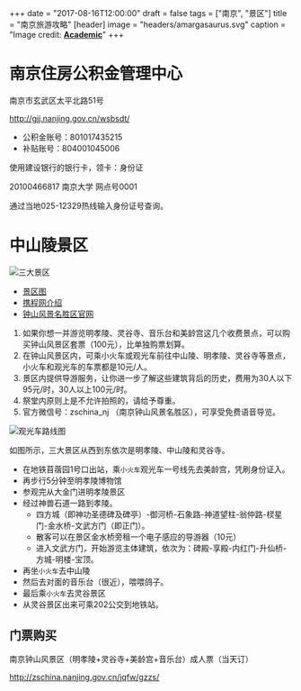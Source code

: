 +++
date = "2017-08-16T12:00:00"
draft = false
tags = ["南京", "景区"]
title = "南京旅游攻略"
[header]
image = "headers/amargasaurus.svg"
caption = "Image credit: [**Academic**](https://github.com/gcushen/hugo-academic/)"
+++

<!--more-->


# 南京住房公积金管理中心

南京市玄武区太平北路51号

http://gjj.nanjing.gov.cn/wsbsdt/

- 公积金账号：801017435215
- 补贴账号：804001045006

使用建设银行的银行卡，领卡：身份证

20100466817 南京大学 网点号0001

通过当地025-12329热线输入身份证号查询。





# 中山陵景区

![三大景区](http://oaf2qt3yk.bkt.clouddn.com/9a27ce30009a0f6fd1328fd96cb5e822.png)

- [景区图](http://zschina.nanjing.gov.cn/zsljq/tyjq/201412/W020151019406156956262.jpg)
- [携程网介绍](http://you.ctrip.com/sight/nanjing9/1655.html)
- [钟山风景名胜区官网](http://zschina.nanjing.gov.cn/zsljq/)

1. 如果你想一并游览明孝陵、灵谷寺、音乐台和美龄宫这几个收费景点，可以购买钟山风景区套票（100元），比单独购票划算。
2. 在钟山风景区内，可乘小火车或观光车前往中山陵、明孝陵、灵谷寺等景点，小火车和观光车的车票都是10元/人。
3. 景区内提供导游服务，让你进一步了解这些建筑背后的历史，费用为30人以下95元/时，30人以上100元/时。
4. 祭堂内原则上是不允许拍照的，请给予尊重。
5. 官方微信号：zschina_nj （南京钟山风景名胜区），可享受免费语音导览。


![观光车路线图](http://oaf2qt3yk.bkt.clouddn.com/0246fc8ac524e2fca6898bf05a033ab1.png)

如图所示，三大景区从西到东依次是明孝陵、中山陵和灵谷寺。

- 在地铁苜蓿园1号口出站，乘`小火车`观光车一号线先去美龄宫，凭刷身份证入。
- 再步行5分钟至明孝陵博物馆
- 参观完从大金门进明孝陵景区
- 经过神兽石道一路到孝陵。
  - 四方城（即神功圣德碑及碑亭）-御河桥-石象路-神道望柱-翁仲路-棂星门-金水桥-文武方门（即正门）。
  - 散客可以在景区金水桥旁租一个电子感应的导游器（10元）
  - 进入文武方门，开始游览主体建筑，依次为：碑殿-享殿-内红门-升仙桥-方城-明楼-宝顶。
- 再坐`小火车`去中山陵
- 然后去对面的音乐台（很近），喂喂鸽子。
- 最后乘`小火车`去灵谷景区
- 从灵谷景区出来可乘202公交到地铁站。


## 门票购买

南京钟山风景区（明孝陵+灵谷寺+美龄宫+音乐台）成人票（当天订）

http://zschina.nanjing.gov.cn/jqfw/gzzs/
